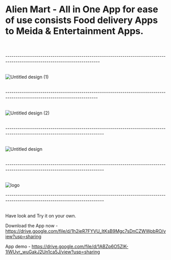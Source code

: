 # Alien Mart - All in One App for ease of use consists Food delivery Apps to Meida & Entertainment Apps. <br><br>

---------------------------------------------------------------------------------------------------------------------------- <br><br>

![Untitled design (1)](https://github.com/Shivam9456Singh/Alien_Mart/assets/113454708/8e599f09-7e8d-44e9-bed9-1081fea366d9) <br><br>


--------------------------------------------------------------------------------------------------------------------------- <br><br>


![Untitled design (2)](https://github.com/Shivam9456Singh/Alien_Mart/assets/113454708/4c7ccc8e-b8ed-4b99-af31-b5225d25a8cf) <br><br>


------------------------------------------------------------------------------------------------------------------------------ <br><br>

![Untitled design](https://github.com/Shivam9456Singh/Alien_Mart/assets/113454708/feaa2095-d1fe-42cd-999c-635fe5e2c9a6) <br><br>

------------------------------------------------------------------------------------------------------------------------------ <br><br>

![logo](https://github.com/Shivam9456Singh/Alien_Mart/assets/113454708/c656708d-0c58-4db3-8920-930ec862d031)

------------------------------------------------------------------------------------------------------------------------------ <br><br>

Have look and Try it on your own. 

Download the App now - https://drive.google.com/file/d/1h2ieR7FYVU_ItKsB9Mgc7sDnCZWWpbRO/view?usp=sharing


App demo - https://drive.google.com/file/d/1ABZp6O5ZlK-1IWUvr_wuGakJ2Un1ca5J/view?usp=sharing



